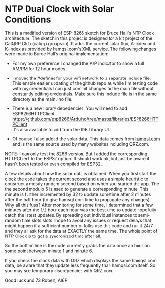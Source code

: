 # NTP Dual Clock with Solar Conditions
This is a modified version of ESP-8266 sketch for Bruce Hall's NTP Clock architecture. 
The sketch in this project is designed for a kit project of the CalQRP Club (calqrp.groups.io). 
It adds the current solar flux, A-index and K-index as provided by hamqsl.com's XML service.
The following changes were made to Burce Hall's original implementation:

- For my own preference I changed the A/P indicator to show a full AM/PM for 12 hour modes.

- I moved the #defines for your wifi network to a separate include file. This enable easier
updating of the github repo as while I'm testing code with my credentials I can just commit
changes to the main file without constantly editing credentials. Make sure this include
file is in the same directory as the main .ino file.

- There is a new library depedencies. You will need to add ESP8266HTTPClient:<BR>
https://github.com/esp8266/Arduino/tree/master/libraries/ESP8266HTTPClient<BR>
It's also available to add from the IDE Library UI.

- Of course I also added the solar data. This data comes from [hamqsl.com](https://www.hamqsl.com/solarxml.php)
and is the same source used by many websites including QRZ.com.

NOTE: I can only test the 8266 version. But I added the corresponding HTTPCLient to the ESP32 option.
It should work ok, but just be aware it hasn't been tested or even compiled for ESP32.

A few details about how the solar data is obtained: When you first start the clock the code 
takes the current second and uses a simple
heuristic to construct a mostly random second based on when you started the app. The the second modulo 5 is used to generate
a corresponding minute. This minute is further incremented by 32 to update sometime after 2 minutes after the half hour (to give
hamsql.com time to propogate any changes).
Why all this fuss? After monitoring for some time, I determined
that a few minutes after the 1/2 hour each hour was the best time to update hopefully catch the latest updates. 
By spreading out individual instances to semi-random time slots slots I hope to avoid any issues or
request delays that might happen if a sufficient number of folks use this code and run it 24/7 and they all ask for
the data at EXACTLY the same time. The whole point of NTP Clock is to get a syncronized time after all.


So the bottom line is the code currently grabs the data once an hour on some point between minute 1 and minute 6.

If you check the clock data with QRZ which displays the same hamqsl.com data, be aware that they update less frequently
than hamqsl.com itself. So you may see temporary discrepencies with QRZ.com.

Good luck and 73
Robert, AI6P
